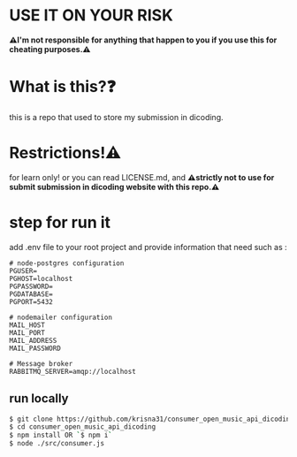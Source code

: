 # USE IT ON YOUR RISK

<b>⚠️I'm not responsible for anything that happen to you if you use this for cheating purposes.⚠️</b>

# What is this?❓

this is a repo that used to store my submission in dicoding.

# Restrictions!⚠️

for learn only! or you can read LICENSE.md, and <b>⚠️strictly not to use for submit submission in dicoding website with this repo.⚠️</b>

# step for run it
add .env file to your root project and provide information that need such as :
```
# node-postgres configuration
PGUSER=
PGHOST=localhost
PGPASSWORD=
PGDATABASE=
PGPORT=5432

# nodemailer configuration 
MAIL_HOST
MAIL_PORT
MAIL_ADDRESS
MAIL_PASSWORD

# Message broker
RABBITMQ_SERVER=amqp://localhost
```

## run locally

```bash
$ git clone https://github.com/krisna31/consumer_open_music_api_dicoding
$ cd consumer_open_music_api_dicoding
$ npm install OR `$ npm i`
$ node ./src/consumer.js
```
